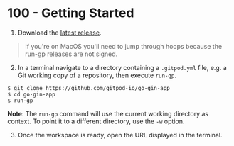 # 100 - Getting Started

1. Download the [latest release](https://github.com/gitpod-io/run-gp/releases/latest).
> If you're on MacOS you'll need to jump through hoops because the run-gp releases are not signed.

2. In a terminal navigate to a directory containing a ```.gitpod.yml``` file, e.g. a Git working copy of a repository, then execute ```run-gp```.

```
$ git clone https://github.com/gitpod-io/go-gin-app
$ cd go-gin-app
$ run-gp
```

**Note**: The ```run-gp``` command will use the current working directory as context. To point it to a different directory, use the ```-w``` option.

3. Once the workspace is ready, open the URL displayed in the terminal.
